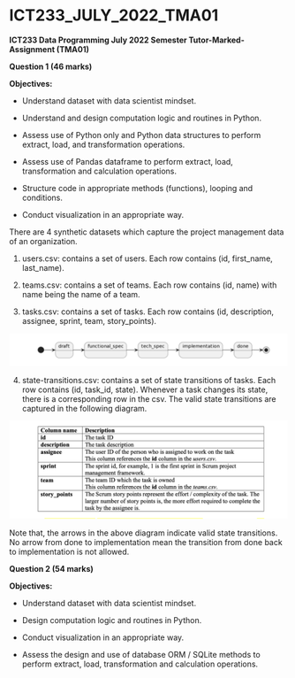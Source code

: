 # ICT233_JULY_2022_TMA01

**ICT233 Data Programming July 2022 Semester Tutor-Marked-Assignment (TMA01)**

**Question 1 (46 marks)**

**Objectives:**
+ Understand dataset with data scientist mindset.

+ Understand and design computation logic and routines in Python.

+ Assess use of Python only and Python data structures to perform extract, load, and transformation operations.

+ Assess use of Pandas dataframe to perform extract, load, transformation and calculation operations.

+ Structure code in appropriate methods (functions), looping and conditions.

+ Conduct visualization in an appropriate way.

There are 4 synthetic datasets which capture the project management data of an organization.

1. users.csv: contains a set of users. Each row contains (id, first_name, last_name).

2. teams.csv: contains a set of teams. Each row contains (id, name) with name being the name of a team.

3. tasks.csv: contains a set of tasks. Each row contains (id, description, assignee, sprint, team, story_points).

![alt text](https://github.com/Born2Student/ICT233_JULY_2022_TMA01/blob/main/Task_State_Change_Diagram.png?raw=true)


4. state-transitions.csv: contains a set of state transitions of tasks. Each row contains (id, task_id, state). Whenever a task changes its state, there is a corresponding row in the csv. The valid state transitions are captured in the following diagram.

![alt text](https://github.com/Born2Student/ICT233_JULY_2022_TMA01/blob/main/Project_Management_Data_Table.png?raw=true)

Note that, the arrows in the above diagram indicate valid state transitions. No arrow from done to implementation mean the transition from done back to implementation is not allowed.



**Question 2 (54 marks)**

**Objectives:**
+ Understand dataset with data scientist mindset.

+ Design computation logic and routines in Python.

+ Conduct visualization in an appropriate way.

+ Assess the design and use of database ORM / SQLite methods to perform extract, load, transformation and calculation operations.
